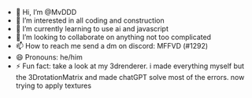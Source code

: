 - 👋 Hi, I’m @MvDDD
- 👀 I’m interested in all coding and construction
- 🌱 I’m currently learning to use ai and javascript
- 💞️ I’m looking to collaborate on anything not too complicated
- 📫 How to reach me send a dm on discord: MFFVD (#1292)
- 😄 Pronouns: he/him
- ⚡ Fun fact: take a look at my 3drenderer. i made everything myself but the 3DrotationMatrix and made chatGPT solve most of the errors. now trying to apply textures

<!---
MvDDD/MvDDD is a ✨ special ✨ repository because its `README.md` (this file) appears on your GitHub profile.
You can click the Preview link to take a look at your changes.
--->

